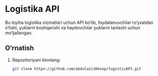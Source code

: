 # Logistika API

Bu loyiha logistika xizmatlari uchun API bo‘lib, foydalanuvchilar ro‘yxatdan o‘tishi, yuklarni boshqarishi va haydovchilar yuklarni tanlashi uchun mo‘ljallangan.

## O‘rnatish
1. Repozitoriyani klonlang:
   ```bash
   git clone https://github.com/abdulazizDevop/logisticAPI.git